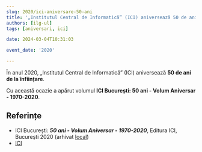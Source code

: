 ```yaml
---
slug: 2020/ici-aniversare-50-ani
title: '„Institutul Central de Informatică” (ICI) aniversează 50 de ani de la înființare'
authors: [ilg-ul]
tags: [aniversari, ici]

date: 2024-03-04T10:31:03

event_date: '2020'

---
```


În anul 2020, „Institutul Central de Informatică” (ICI) aniversează **50 de ani de la înființare**.

<!-- truncate -->

Cu această ocazie a apărut volumul **ICI București: 50 ani - Volum Aniversar - 1970-2020**.

## Referințe

- ICI București: _**50 ani - Volum Aniversar - 1970-2020**_, Editura ICI, București 2020  (arhivat [local](https://cronica-it.github.io/arhiva/#2020))
- [ICI](/evenimente/1970/institutul-central-informatica/)
